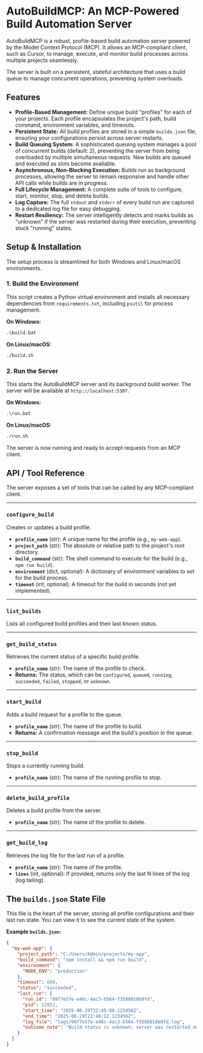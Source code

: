 # AutoBuildMCP: An MCP-Powered Build Automation Server

AutoBuildMCP is a robust, profile-based build automation server powered by the Model Context Protocol (MCP). It allows an MCP-compliant client, such as Cursor, to manage, execute, and monitor build processes across multiple projects seamlessly.

The server is built on a persistent, stateful architecture that uses a build queue to manage concurrent operations, preventing system overloads.

## Features

- **Profile-Based Management:** Define unique build "profiles" for each of your projects. Each profile encapsulates the project's path, build command, environment variables, and timeouts.
- **Persistent State:** All build profiles are stored in a simple `builds.json` file, ensuring your configurations persist across server restarts.
- **Build Queuing System:** A sophisticated queuing system manages a pool of concurrent builds (default: 2), preventing the server from being overloaded by multiple simultaneous requests. New builds are queued and executed as slots become available.
- **Asynchronous, Non-Blocking Execution:** Builds run as background processes, allowing the server to remain responsive and handle other API calls while builds are in progress.
- **Full Lifecycle Management:** A complete suite of tools to configure, start, monitor, stop, and delete builds.
- **Log Capture:** The full `stdout` and `stderr` of every build run are captured to a dedicated log file for easy debugging.
- **Restart Resiliency:** The server intelligently detects and marks builds as "unknown" if the server was restarted during their execution, preventing stuck "running" states.

## Setup & Installation

The setup process is streamlined for both Windows and Linux/macOS environments.

### 1. Build the Environment

This script creates a Python virtual environment and installs all necessary dependencies from `requirements.txt`, including `psutil` for process management.

**On Windows:**
```cmd
.\build.bat
```

**On Linux/macOS:**
```bash
./build.sh
```

### 2. Run the Server

This starts the AutoBuildMCP server and its background build worker. The server will be available at `http://localhost:5307`.

**On Windows:**
```cmd
.\run.bat
```

**On Linux/macOS:**
```bash
./run.sh
```
The server is now running and ready to accept requests from an MCP client.

## API / Tool Reference

The server exposes a set of tools that can be called by any MCP-compliant client.

---

### `configure_build`
Creates or updates a build profile.

- **`profile_name`** (str): A unique name for the profile (e.g., `my-web-app`).
- **`project_path`** (str): The absolute or relative path to the project's root directory.
- **`build_command`** (str): The shell command to execute for the build (e.g., `npm run build`).
- **`environment`** (dict, optional): A dictionary of environment variables to set for the build process.
- **`timeout`** (int, optional): A timeout for the build in seconds (not yet implemented).

---

### `list_builds`
Lists all configured build profiles and their last known status.

---

### `get_build_status`
Retrieves the current status of a specific build profile.
- **`profile_name`** (str): The name of the profile to check.
- **Returns:** The status, which can be `configured`, `queued`, `running`, `succeeded`, `failed`, `stopped`, or `unknown`.

---

### `start_build`
Adds a build request for a profile to the queue.
- **`profile_name`** (str): The name of the profile to build.
- **Returns:** A confirmation message and the build's position in the queue.

---

### `stop_build`
Stops a currently running build.
- **`profile_name`** (str): The name of the running profile to stop.

---

### `delete_build_profile`
Deletes a build profile from the server.
- **`profile_name`** (str): The name of the profile to delete.

---

### `get_build_log`
Retrieves the log file for the last run of a profile.
- **`profile_name`** (str): The name of the profile.
- **`lines`** (int, optional): If provided, returns only the last N lines of the log (log tailing).

## The `builds.json` State File

This file is the heart of the server, storing all profile configurations and their last run state. You can view it to see the current state of the system.

**Example `builds.json`:**
```json
{
  "my-web-app": {
    "project_path": "C:/Users/Admin/projects/my-app",
    "build_command": "npm install && npm run build",
    "environment": {
      "NODE_ENV": "production"
    },
    "timeout": 600,
    "status": "succeeded",
    "last_run": {
      "run_id": "08f7e57e-e46c-4ac3-b564-f3588018b9fd",
      "pid": 12052,
      "start_time": "2025-06-29T22:45:00.123456Z",
      "end_time": "2025-06-29T22:46:12.123456Z",
      "log_file": "logs/08f7e57e-e46c-4ac3-b564-f3588018b9fd.log",
      "outcome_note": "Build status is unknown; server was restarted during execution."
    }
  }
}
```


